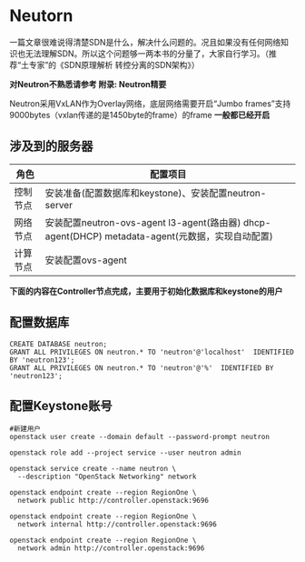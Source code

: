 # Neutorn

一篇文章很难说得清楚SDN是什么，解决什么问题的。况且如果没有任何网络知识也无法理解SDN。所以这个问题够一两本书的分量了，大家自行学习。（推荐“土专家”的《SDN原理解析 转控分离的SDN架构》）

**对Neutron不熟悉请参考 附录: Neutron精要**

Neutron采用VxLAN作为Overlay网络，底层网络需要开启“Jumbo frames”支持9000bytes（vxlan传递的是1450byte的frame）的frame **一般都已经开启**

## 涉及到的服务器
角色 |配置项目
---|---
控制节点|安装准备(配置数据库和keystone)、安装配置neutron-server
网络节点|安装配置neutron-ovs-agent l3-agent(路由器) dhcp-agent(DHCP) metadata-agent(元数据，实现自动配置)
计算节点|安装配置ovs-agent

**下面的内容在Controller节点完成，主要用于初始化数据库和keystone的用户**

## 配置数据库
```
CREATE DATABASE neutron;
GRANT ALL PRIVILEGES ON neutron.* TO 'neutron'@'localhost'  IDENTIFIED BY 'neutron123';
GRANT ALL PRIVILEGES ON neutron.* TO 'neutron'@'%'  IDENTIFIED BY 'neutron123';
```

## 配置Keystone账号
```
#新建用户
openstack user create --domain default --password-prompt neutron

openstack role add --project service --user neutron admin

openstack service create --name neutron \
  --description "OpenStack Networking" network

openstack endpoint create --region RegionOne \
  network public http://controller.openstack:9696
  
openstack endpoint create --region RegionOne \
  network internal http://controller.openstack:9696

openstack endpoint create --region RegionOne \
  network admin http://controller.openstack:9696 
```
